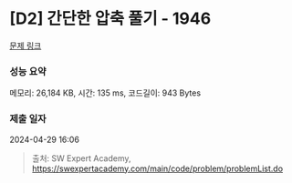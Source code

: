 # [D2] 간단한 압축 풀기 - 1946 

[문제 링크](https://swexpertacademy.com/main/code/problem/problemDetail.do?contestProbId=AV5PmkDKAOMDFAUq) 

### 성능 요약

메모리: 26,184 KB, 시간: 135 ms, 코드길이: 943 Bytes

### 제출 일자

2024-04-29 16:06



> 출처: SW Expert Academy, https://swexpertacademy.com/main/code/problem/problemList.do